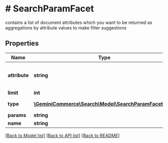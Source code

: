 # # SearchParamFacet
contains a list of document attributes which you want to be returned as aggregations by attribute values to make filter suggestions

## Properties 


Name | Type | Description | Notes
------------ | ------------- | ------------- | -------------
**attribute**| **string** | JSON string that contains the list of attributes you want to create aggregation to make filter suggestion  |
**limit**| **int** | Limit of facets result  | [optional]
**type**| [**\GeminiCommerce\Search\Model\SearchParamFacetType**](SearchParamFacetType.md) |  for more information please, see Model/SearchParamFacetType.php  | [optional]
**params**| **string** |   | [optional]
**name**| **string** |   | [optional]


[[Back to Model list]](../../README.md#models) [[Back to API list]](../../README.md#endpoints) [[Back to README]](../../README.md)

